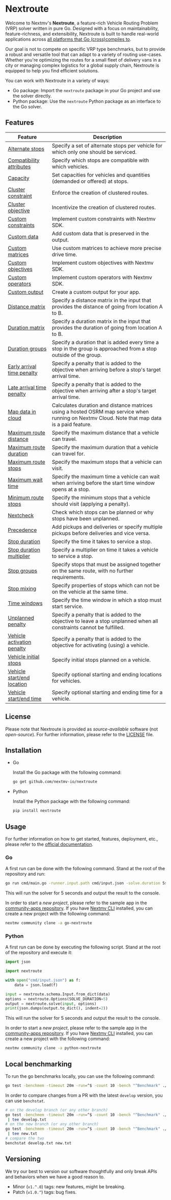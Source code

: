 # Nextroute

Welcome to Nextmv's **Nextroute**, a feature-rich Vehicle Routing Problem (VRP)
solver written in pure Go. Designed with a focus on maintainability,
feature-richness, and extensibility, Nextroute is built to handle real-world
applications across [all platforms that Go (cross)compiles
to](https://go.dev/doc/install/source#environment).

Our goal is not to compete on specific VRP type benchmarks, but to provide a
robust and versatile tool that can adapt to a variety of routing use-cases.
Whether you're optimizing the routes for a small fleet of delivery vans in a
city or managing complex logistics for a global supply chain, Nextroute is
equipped to help you find efficient solutions.

You can work with Nextroute in a variety of ways:

* Go package: Import the `nextroute` package in your Go project and use the
  solver directly.
* Python package: Use the `nextroute` Python package as an interface to the Go
  solver.

## Features

| Feature | Description |
| ------- | ----------- |
| [Alternate stops](https://www.nextmv.io/docs/vehicle-routing/features/alternate-stops) | Specify a set of alternate stops per vehicle for which only one should be serviced. |
| [Compatibility attributes](https://www.nextmv.io/docs/vehicle-routing/features/compatibility-attributes) | Specify which stops are compatible with which vehicles. |
| [Capacity](https://www.nextmv.io/docs/vehicle-routing/features/capacity) | Set capacities for vehicles and quantities (demanded or offered) at stops. |
| [Cluster constraint](https://www.nextmv.io/docs/vehicle-routing/features/cluster-constraint) | Enforce the creation of clustered routes. |
| [Cluster objective](https://www.nextmv.io/docs/vehicle-routing/features/cluster-objective) | Incentivize the creation of clustered routes. |
| [Custom constraints](https://www.nextmv.io/docs/vehicle-routing/features/custom-constraints) | Implement custom constraints with Nextmv SDK. |
| [Custom data](https://www.nextmv.io/docs/vehicle-routing/features/custom-data) | Add custom data that is preserved in the output. |
| [Custom matrices](https://www.nextmv.io/docs/vehicle-routing/features/custom-matrices) | Use custom matrices to achieve more precise drive time. |
| [Custom objectives](https://www.nextmv.io/docs/vehicle-routing/features/custom-objectives) | Implement custom objectives with Nextmv SDK. |
| [Custom operators](https://www.nextmv.io/docs/vehicle-routing/features/custom-operators) | Implement custom operators with Nextmv SDK. |
| [Custom output](https://www.nextmv.io/docs/vehicle-routing/features/custom-output) | Create a custom output for your app. |
| [Distance matrix](https://www.nextmv.io/docs/vehicle-routing/features/distance-matrix) | Specify a distance matrix in the input that provides the distance of going from location A to B. |
| [Duration matrix](https://www.nextmv.io/docs/vehicle-routing/features/duration-matrix) | Specify a duration matrix in the input that provides the duration of going from location A to B. |
| [Duration groups](https://www.nextmv.io/docs/vehicle-routing/features/duration-groups) | Specify a duration that is added every time a stop in the group is approached from a stop outside of the group. |
| [Early arrival time penalty](https://www.nextmv.io/docs/vehicle-routing/features/early-arrival-time-penalty) | Specify a penalty that is added to the objective when arriving before a stop's target arrival time. |
| [Late arrival time penalty](https://www.nextmv.io/docs/vehicle-routing/features/late-arrival-time-penalty) | Specify a penalty that is added to the objective when arriving after a stop's target arrival time. |
| [Map data in cloud](https://www.nextmv.io/docs/vehicle-routing/features/map-data) | Calculates duration and distance matrices using a hosted OSRM map service when running on Nextmv Cloud. Note that map data is a paid feature. |
| [Maximum route distance](https://www.nextmv.io/docs/vehicle-routing/features/max-distance) | Specify the maximum distance that a vehicle can travel. |
| [Maximum route duration](https://www.nextmv.io/docs/vehicle-routing/features/max-duration) | Specify the maximum duration that a vehicle can travel for. |
| [Maximum route stops](https://www.nextmv.io/docs/vehicle-routing/features/max-stops) | Specify the maximum stops that a vehicle can visit. |
| [Maximum wait time](https://www.nextmv.io/docs/vehicle-routing/features/max-wait) | Specify the maximum time a vehicle can wait when arriving before the start time window opens at a stop. |
| [Minimum route stops](https://www.nextmv.io/docs/vehicle-routing/features/min-stops) | Specify the minimum stops that a vehicle should visit (applying a penalty). |
| [Nextcheck](https://www.nextmv.io/docs/vehicle-routing/features/nextcheck) | Check which stops can be planned or why stops have been unplanned. |
| [Precedence](https://www.nextmv.io/docs/vehicle-routing/features/precedence) | Add pickups and deliveries or specify multiple pickups before deliveries and vice versa. |
| [Stop duration](https://www.nextmv.io/docs/vehicle-routing/features/stop-duration) | Specify the time it takes to service a stop. |
| [Stop duration multiplier](https://www.nextmv.io/docs/vehicle-routing/features/stop-duration-multiplier) | Specify a multiplier on time it takes a vehicle to service a stop. |
| [Stop groups](https://www.nextmv.io/docs/vehicle-routing/features/stop-groups) | Specify stops that must be assigned together on the same route, with no further requirements. |
| [Stop mixing](https://www.nextmv.io/docs/vehicle-routing/features/stop-mixing) | Specify properties of stops which can not be on the vehicle at the same time. |
| [Time windows](https://www.nextmv.io/docs/vehicle-routing/features/time-windows) | Specify the time window in which a stop must start service. |
| [Unplanned penalty](https://www.nextmv.io/docs/vehicle-routing/features/unplanned-penalty) | Specify a penalty that is added to the objective to leave a stop unplanned when all constraints cannot be fulfilled. |
| [Vehicle activation penalty](https://www.nextmv.io/docs/vehicle-routing/features/vehicle-activation-penalty) | Specify a penalty that is added to the objective for activating (using) a vehicle. |
| [Vehicle initial stops](https://www.nextmv.io/docs/vehicle-routing/features/vehicle-initial-stops) | Specify initial stops planned on a vehicle. |
| [Vehicle start/end location](https://www.nextmv.io/docs/vehicle-routing/features/vehicle-start-end-location) | Specify optional starting and ending locations for vehicles. |
| [Vehicle start/end time](https://www.nextmv.io/docs/vehicle-routing/features/vehicle-start-end-time) | Specify optional starting and ending time for a vehicle. |

## License

Please note that Nextroute is provided as _source-available_ software (not
_open-source_). For further information, please refer to the [LICENSE](./LICENSE.md)
file.

## Installation

* Go

    Install the Go package with the following command:

    ```bash
    go get github.com/nextmv-io/nextroute
    ```

* Python

    Install the Python package with the following command:

    ```bash
    pip install nextroute
    ```

## Usage

For further information on how to get started, features, deployment, etc.,
please refer to the [official
documentation](https://www.nextmv.io/docs/vehicle-routing).

### Go

A first run can be done with the following command. Stand at the root of the
repository and run:

```bash
go run cmd/main.go -runner.input.path cmd/input.json -solve.duration 5s
```

This will run the solver for 5 seconds and output the result to the console.

In order to start a _new project_, please refer to the sample app in the
[community-apps repository](https://github.com/nextmv-io/community-apps/tree/develop/go-nextroute).
If you have [Nextmv CLI](https://www.nextmv.io/docs/platform/installation#nextmv-cli)
installed, you can create a new project with the following command:

```bash
nextmv community clone -a go-nextroute
```

### Python

A first run can be done by executing the following script. Stand at the root of
the repository and execute it:

```python
import json

import nextroute

with open("cmd/input.json") as f:
    data = json.load(f)

input = nextroute.schema.Input.from_dict(data)
options = nextroute.Options(SOLVE_DURATION=5)
output = nextroute.solve(input, options)
print(json.dumps(output.to_dict(), indent=2))
```

This will run the solver for 5 seconds and output the result to the console.

In order to start a _new project_, please refer to the sample app in the
[community-apps repository](https://github.com/nextmv-io/community-apps/tree/develop/python-nextroute).
If you have [Nextmv CLI](https://www.nextmv.io/docs/platform/installation#nextmv-cli)
installed, you can create a new project with the following command:

```bash
nextmv community clone -a python-nextroute
```

## Local benchmarking

To run the go benchmarks locally, you can use the following command:

```bash
go test -benchmem -timeout 20m -run=^$ -count 10 -bench "^Benchmark" ./...
```

In order to compare changes from a PR with the latest `develop` version, you can
use `benchstat`.

```bash
# on the develop branch (or any other branch)
go test -benchmem -timeout 20m -run=^$ -count 10 -bench "^Benchmark" ./...\
 | tee develop.txt
# on the new branch (or any other branch)
go test -benchmem -timeout 20m -run=^$ -count 10 -bench "^Benchmark" ./...\
 | tee new.txt
# compare the two
benchstat develop.txt new.txt
```

## Versioning

We try our best to version our software thoughtfully and only break APIs and
behaviors when we have a good reason to.

* Minor (`v1.^.0`) tags: new features, might be breaking.
* Patch (`v1.0.^`) tags: bug fixes.
